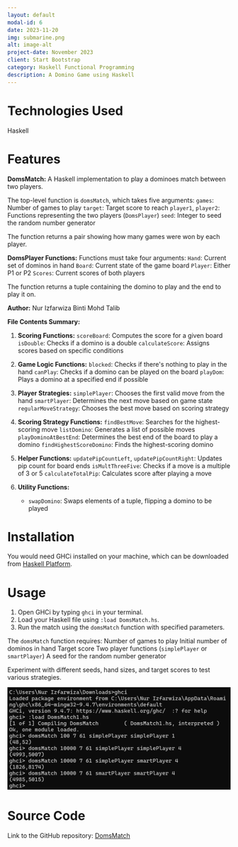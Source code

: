 ```yaml
---
layout: default
modal-id: 6
date: 2023-11-20
img: submarine.png
alt: image-alt
project-date: November 2023
client: Start Bootstrap
category: Haskell Functional Programming
description: A Domino Game using Haskell
---
```


# Technologies Used

 Haskell

# Features

**DomsMatch:** A Haskell implementation to play a dominoes match between two players.

The top-level function is `domsMatch`, which takes five arguments:
 `games`: Number of games to play
 `target`: Target score to reach
 `player1`, `player2`: Functions representing the two players (`DomsPlayer`)
 `seed`: Integer to seed the random number generator

The function returns a pair showing how many games were won by each player.

**DomsPlayer Functions:** Functions must take four arguments:
 `Hand`: Current set of dominos in hand
 `Board`: Current state of the game board
 `Player`: Either P1 or P2
 `Scores`: Current scores of both players

The function returns a tuple containing the domino to play and the end to play it on.

**Author:** Nur Izfarwiza Binti Mohd Talib

**File Contents Summary:**
1. **Scoring Functions:**
    `scoreBoard`: Computes the score for a given board
    `isDouble`: Checks if a domino is a double
    `calculateScore`: Assigns scores based on specific conditions

2. **Game Logic Functions:**
    `blocked`: Checks if there's nothing to play in the hand
    `canPlay`: Checks if a domino can be played on the board
    `playDom`: Plays a domino at a specified end if possible

3. **Player Strategies:**
    `simplePlayer`: Chooses the first valid move from the hand
    `smartPlayer`: Determines the next move based on game state
    `regularMoveStrategy`: Chooses the best move based on scoring strategy

4. **Scoring Strategy Functions:**
    `findBestMove`: Searches for the highest-scoring move
    `listDomino`: Generates a list of possible moves
    `playDominoAtBestEnd`: Determines the best end of the board to play a domino
    `findHighestScoreDomino`: Finds the highest-scoring domino

5. **Helper Functions:**
    `updatePipCountLeft`, `updatePipCountRight`: Updates pip count for board ends
    `isMultThreeFive`: Checks if a move is a multiple of 3 or 5
    `calculateTotalPip`: Calculates score after playing a move

6. **Utility Functions:**
   - `swapDomino`: Swaps elements of a tuple, flipping a domino to be played

# Installation

You would need GHCi installed on your machine, which can be downloaded from [Haskell Platform](https://www.haskell.org/downloads/).

# Usage

1. Open GHCi by typing `ghci` in your terminal.
2. Load your Haskell file using `:load DomsMatch.hs`.
3. Run the match using the `domsMatch` function with specified parameters.

The `domsMatch` function requires:
 Number of games to play
 Initial number of dominos in hand
 Target score
 Two player functions (`simplePlayer` or `smartPlayer`)
 A seed for the random number generator

Experiment with different seeds, hand sizes, and target scores to test various strategies.

![Game Example](https://raw.githubusercontent.com/efamelody/efamelody.github.io/main/_posts/example.png)

# Source Code

Link to the GitHub repository: [DomsMatch](https://github.com/efamelody/DomsMatch)
